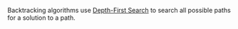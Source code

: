 Backtracking algorithms use [Depth-First Search](https://www.hellointerview.com/learn/code/depth-first-search/introduction) to search all possible paths for a solution to a path.